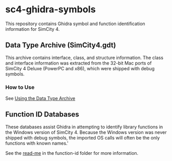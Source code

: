 # sc4-ghidra-symbols

This repository contains Ghidra symbol and function identification information for SimCity 4.

## Data Type Archive (SimCity4.gdt)

This archive contains interface, class, and structure information.
The class and interface information was extracted from the 32-bit Mac ports of SimCity 4 Deluxe (PowerPC and x86), which were shipped with debug symbols.

### How to Use

See [Using the Data Type Archive](./Use-Data-Type-Archive.md)

## Function ID Databases

These databases assist Ghidra in attempting to identify library functions in the Windows version of SimCity 4.
Because the Windows version was never shipped with debug symbols, the imported OS calls will often be the only functions with known names.'

See the [read-me](./function-id/README.md) in the function-id folder for more information.
